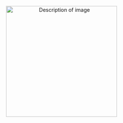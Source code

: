 

<p align="center">
  <img src="[your-image-url](https://github.com/user-attachments/assets/40bdfc03-f48d-4069-a3ee-9e8d1e507400)" alt="Description of image" width="300">
</p>


<!--
**abyss01701/abyss01701** is a ✨ _special_ ✨ repository because its `README.md` (this file) appears on your GitHub profile.

Here are some ideas to get you started:

- 🔭 I’m currently working on ...
- 🌱 I’m currently learning ...
- 👯 I’m looking to collaborate on ...
- 🤔 I’m looking for help with ...
- 💬 Ask me about ...
- 📫 How to reach me: ...
- 😄 Pronouns: ...
- ⚡ Fun fact: ...
-->
